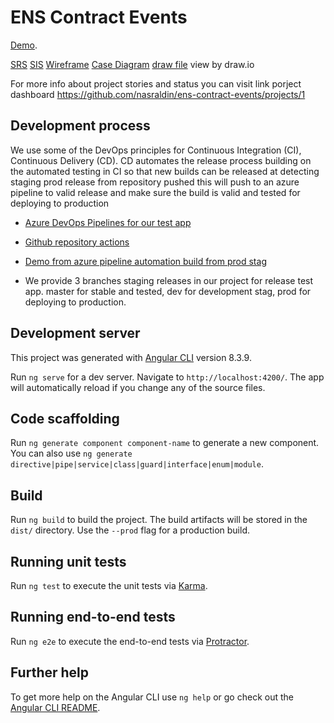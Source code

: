 # ENS Contract Events

[Demo](https://ens-contract-events-test.azurewebsites.net).

[SRS](https://github.com/nasraldin/ens-contract-events/blob/master/Docs/ENS%20Contract%20%20SRS%20v%200.1.docx) 
[SIS](https://github.com/nasraldin/ens-contract-events/blob/master/Docs/ENS%20Contract%20SIs%20v.0.1.docx) 
[Wireframe](https://github.com/nasraldin/ens-contract-events/blob/master/Docs/Client%20App%20Wireframe.png) 
[Case Diagram](https://github.com/nasraldin/ens-contract-events/blob/master/Docs/ENS%20Contract%20Use%20Case%20Diagram.png) 
[draw file](https://github.com/nasraldin/ens-contract-events/blob/master/Docs/ENS%20Contract%20Events.drawio) view by draw.io

For more info about project stories and status you can visit link porject dashboard
https://github.com/nasraldin/ens-contract-events/projects/1

## Development process
We use some of the DevOps principles for Continuous Integration (CI), Continuous Delivery (CD).
CD automates the release process building on the automated testing in CI so that new builds can be released at detecting staging prod release from repository pushed this will push to an azure pipeline to valid release and make sure the build is valid and tested for deploying to production

- [Azure DevOps Pipelines for our test app](https://nasraldin.visualstudio.com/ENS-Contract-Events/_build) 
- [Github repository actions](https://github.com/nasraldin/ens-contract-events/actions) 
- [Demo from azure pipeline automation build from prod stag](https://ens-contract-events-test.azurewebsites.net) 

- We provide 3 branches staging releases in our project for release test app. master for stable and tested, dev for development stag, prod for deploying to production.

## Development server
This project was generated with [Angular CLI](https://github.com/angular/angular-cli) version 8.3.9.

Run `ng serve` for a dev server. Navigate to `http://localhost:4200/`. The app will automatically reload if you change any of the source files.

## Code scaffolding

Run `ng generate component component-name` to generate a new component. You can also use `ng generate directive|pipe|service|class|guard|interface|enum|module`.

## Build

Run `ng build` to build the project. The build artifacts will be stored in the `dist/` directory. Use the `--prod` flag for a production build.

## Running unit tests

Run `ng test` to execute the unit tests via [Karma](https://karma-runner.github.io).

## Running end-to-end tests

Run `ng e2e` to execute the end-to-end tests via [Protractor](http://www.protractortest.org/).

## Further help

To get more help on the Angular CLI use `ng help` or go check out the [Angular CLI README](https://github.com/angular/angular-cli/blob/master/README.md).
